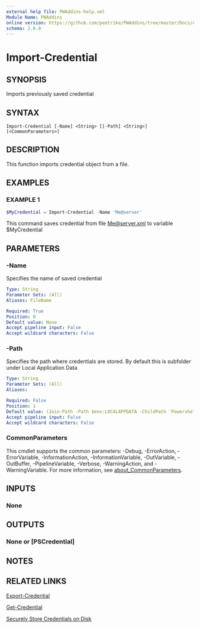 ```yaml
---
external help file: PWAddins-help.xml
Module Name: PWAddins
online version: https://github.com/peetrike/PWAddins/tree/master/Docs/en-US/Import-Credential.md
schema: 2.0.0
---
```


# Import-Credential

## SYNOPSIS

Imports previously saved credential

## SYNTAX

```
Import-Credential [-Name] <String> [[-Path] <String>] [<CommonParameters>]
```

## DESCRIPTION

This function imports credential object from a file.

## EXAMPLES

### EXAMPLE 1

```powershell
$MyCredential = Import-Credential -Name 'Me@server'
```

This command saves credential from file Me@server.xml to variable $MyCredential

## PARAMETERS

### -Name

Specifies the name of saved credential

```yaml
Type: String
Parameter Sets: (All)
Aliases: FileName

Required: True
Position: 0
Default value: None
Accept pipeline input: False
Accept wildcard characters: False
```

### -Path

Specifies the path where credentials are stored.
By default this is subfolder under Local Application Data

```yaml
Type: String
Parameter Sets: (All)
Aliases:

Required: False
Position: 1
Default value: (Join-Path -Path $env:LOCALAPPDATA -ChildPath 'Powershell')
Accept pipeline input: False
Accept wildcard characters: False
```

### CommonParameters
This cmdlet supports the common parameters: -Debug, -ErrorAction, -ErrorVariable, -InformationAction, -InformationVariable, -OutVariable, -OutBuffer, -PipelineVariable, -Verbose, -WarningAction, and -WarningVariable. For more information, see [about_CommonParameters](http://go.microsoft.com/fwlink/?LinkID=113216).

## INPUTS

### None

## OUTPUTS

### None or [PSCredential]

## NOTES

## RELATED LINKS

[Export-Credential](Export-Credential.md)

[Get-Credential](https://learn.microsoft.com/powershell/module/microsoft.powershell.security/get-credential)

[Securely Store Credentials on Disk](http://www.powershellcookbook.com/recipe/PukO/securely-store-credentials-on-disk)
